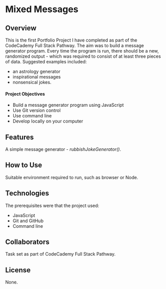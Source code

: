 # Mixed Messages

## Overview
This is the first Portfolio Project I have completed as part of the CodeCademy Full Stack Pathway.
The aim was to build a message generator program.
Every time the program is run, there should be a new, randomized output - which was required to consist of at least three pieces of data. 
Suggested examples included:
- an astrology generator
- inspirational messages
- nonsensical jokes. 

#### Project Objectives
- Build a message generator program using JavaScript
- Use Git version control
- Use command line
- Develop locally on your computer

## Features
A simple message generator - *rubbishJokeGenerator()*.

## How to Use
Suitable environment required to run, such as browser or Node.

## Technologies
The prerequisites were that the project used:
- JavaScript
- Git and GitHub
- Command line

## Collaborators
Task set as part of CodeCademy Full Stack Pathway.

## License
None.
